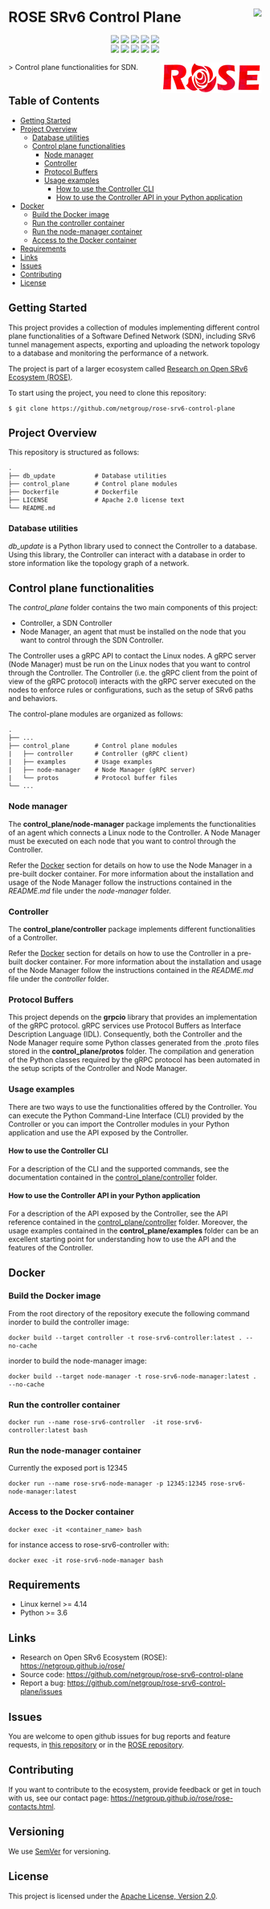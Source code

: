 # ROSE SRv6 Control Plane <img align="right" src="https://img.shields.io/github/stars/netgroup/rose-srv6-control-plane?style=social">

<div align="center">
    <div align="center">
        <img src="https://img.shields.io/badge/python-3.6|3.7|3.8-blue?logo=python">
        <img src="https://github.com/netgroup/rose-srv6-control-plane/workflows/Python%20package/badge.svg">
        <img src="https://github.com/netgroup/rose-srv6-control-plane/workflows/Lint%20Code%20Base/badge.svg">
        <img src="https://img.shields.io/github/license/netgroup/rose-srv6-control-plane">
        <img src="https://img.shields.io/github/v/release/netgroup/rose-srv6-control-plane?sort=semver">
    </div>
    <div align="center">
        <img src="https://img.shields.io/github/release-date/netgroup/rose-srv6-control-plane">
        <img src="https://img.shields.io/github/issues/netgroup/rose-srv6-control-plane">
        <img src="https://img.shields.io/github/issues-closed/netgroup/rose-srv6-control-plane">
        <img src="https://img.shields.io/github/issues-pr/netgroup/rose-srv6-control-plane">
        <img src="https://img.shields.io/github/issues-pr-closed/netgroup/rose-srv6-control-plane">
        <!--<img src="https://img.shields.io/github/contributors/netgroup/rose-srv6-control-plane">-->
        <!--<img src="https://img.shields.io/github/commit-activity/m/netgroup/rose-srv6-control-plane">-->
    </div>
</div>
<br />

<div>
    > Control plane functionalities for SDN.
    <a href="https://netgroup.github.io/rose/">
        <img align="right" src="docs/images/rose-logo-recolored-red-200x60.png">
    </a>
</div>
<br />

## Table of Contents
* [Getting Started](#getting-started)
* [Project Overview](#project-overview)
    * [Database utilities](#database-utilities)
    * [Control plane functionalities](#control-plane-functionalities)
        * [Node manager](#node-manager)
        * [Controller](#controller)
        * [Protocol Buffers](#protocol-buffers)
        * [Usage examples](#usage-examples)
            * [How to use the Controller CLI](#how-to-use-the-controller-cli)
            * [How to use the Controller API in your Python application](#how-to-use-the-controller-api-in-your-python-application)
* [Docker](#docker)
    * [Build the Docker image](build-the-docker-image)
    * [Run the controller container](#run-the-controller-container)
    * [Run the node-manager container](#run-the-node-manager-container)
    * [Access to the Docker container](#access-to-the-docker-container)
* [Requirements](#requirements)
* [Links](#links)
* [Issues](#issues)
* [Contributing](#contributing)
* [License](#license)


## Getting Started

This project provides a collection of modules implementing different control plane functionalities of a Software Defined Network (SDN), including SRv6 tunnel management aspects, exporting and uploading the network topology to a database and monitoring the performance of a network.

The project is part of a larger ecosystem called [Research on Open SRv6 Ecosystem (ROSE)](https://netgroup.github.io/rose/).

To start using the project, you need to clone this repository:

```console
$ git clone https://github.com/netgroup/rose-srv6-control-plane
```

## Project Overview

This repository is structured as follows:

    .
    ├── db_update           # Database utilities
    ├── control_plane       # Control plane modules
    ├── Dockerfile          # Dockerfile
    ├── LICENSE             # Apache 2.0 license text
    └── README.md


### Database utilities

*db_update* is a Python library used to connect the Controller to a database. Using this library, the Controller can interact with a database in order to store information like the topology graph of a network.


## Control plane functionalities

The *control_plane* folder contains the two main components of this project:
* Controller, a SDN Controller
* Node Manager, an agent that must be installed on the node that you want to control through the SDN Controller.

The Controller uses a gRPC API to contact the Linux nodes. A gRPC server (Node Manager) must be run on the Linux nodes that you want to control through the Controller.
The Controller (i.e. the gRPC client from the point of view of the gRPC protocol) interacts with the gRPC server executed on the nodes to enforce rules or configurations, such as the setup of SRv6 paths and behaviors.

The control-plane modules are organized as follows:

    .
    ├── ...
    ├── control_plane       # Control plane modules
    |   ├── controller      # Controller (gRPC client)
    |   ├── examples        # Usage examples
    |   ├── node-manager    # Node Manager (gRPC server)
    |   └── protos          # Protocol buffer files
    └── ...


### Node manager

The **control_plane/node-manager** package implements the functionalities of an agent which connects a Linux node to the Controller. A Node Manager must be executed on each node that you want to control through the Controller.

Refer the [Docker](#docker) section for details on how to use the Node Manager in a pre-built docker container. For more information about the installation and usage of the Node Manager follow the instructions contained in the *README.md* file under the *node-manager* folder.


### Controller
The **control_plane/controller** package implements different functionalities of a Controller.

Refer the [Docker](#docker) section for details on how to use the Controller in a pre-built docker container. For more information about the installation and usage of the Node Manager follow the instructions contained in the *README.md* file under the *controller* folder.


### Protocol Buffers
This project depends on the **grpcio** library that provides an implementation of the gRPC protocol. gRPC services use Protocol Buffers as Interface Description Language (IDL). Consequently, both the Controller and the Node Manager require some Python classes generated from the .proto files stored in the **control_plane/protos** folder.
The compilation and generation of the Python classes required by the gRPC protocol has been automated in the setup scripts of the Controller and Node Manager.


### Usage examples
There are two ways to use the functionalities offered by the Controller. You can execute the Python Command-Line Interface (CLI) provided by the Controller or you can import the Controller modules in your Python application and use the API exposed by the Controller.

#### How to use the Controller CLI
For a description of the CLI and the supported commands, see the documentation contained in the [control_plane/controller](control_plane/controller/README.md) folder.

#### How to use the Controller API in your Python application
For a description of the API exposed by the Controller, see the API reference contained in the [control_plane/controller](control_plane/controller/README.md) folder.
Moreover, the usage examples contained in the **control_plane/examples** folder can be an excellent starting point for understanding how to use the API and the features of the Controller.


## Docker

### Build the Docker image

From the root directory of the repository execute the following command
inorder to build the controller image:

    docker build --target controller -t rose-srv6-controller:latest . --no-cache

inorder to build the node-manager image:

    docker build --target node-manager -t rose-srv6-node-manager:latest . --no-cache

### Run the controller container

    docker run --name rose-srv6-controller  -it rose-srv6-controller:latest bash

### Run the node-manager container

Currently the exposed port is 12345

    docker run --name rose-srv6-node-manager -p 12345:12345 rose-srv6-node-manager:latest

### Access to the Docker container

    docker exec -it <container_name> bash

for instance access to rose-srv6-controller with:

    docker exec -it rose-srv6-node-manager bash


## Requirements
* Linux kernel >= 4.14
* Python >= 3.6


## Links
* Research on Open SRv6 Ecosystem (ROSE): https://netgroup.github.io/rose/
* Source code: https://github.com/netgroup/rose-srv6-control-plane
* Report a bug: https://github.com/netgroup/rose-srv6-control-plane/issues


## Issues
You are welcome to open github issues for bug reports and feature requests, in [this repository](https://github.com/netgroup/rose-srv6-control-plane/issues) or in the [ROSE repository](https://github.com/netgroup/rose/issues).


## Contributing
If you want to contribute to the ecosystem, provide feedback or get in touch with us, see our contact page: https://netgroup.github.io/rose/rose-contacts.html.


## Versioning
We use [SemVer](https://semver.org/) for versioning.


## License
This project is licensed under the [Apache License, Version 2.0](https://github.com/netgroup/rose-srv6-control-plane/blob/master/LICENSE).
